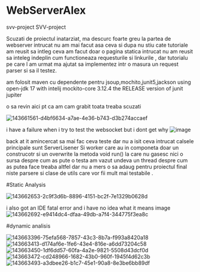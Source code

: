 # WebServerAlex
svv-project
SVV-project

Scuzati de proiectul inatarziat, ma descurc foarte greu la partea de webserver intrucat nu am mai facut asa ceva si dupa nu stiu cate tutoriale am reusit sa intleg ceva am facut doar o pagina statica intrucat nu am reusit sa inteleg indeplin cum functioneaza requesturile si linkurile , dar tutorialu pe care l am urmat ma ajutat sa implementez intr o masura un request parser si sa il testez.

am folosit maven cu dependente pentru jsoup,mochito,junit5,jackson
using open-jdk 17 with intelij
mockito-core 3.12.4
the RELEASE version of junit jupiter




o sa revin aici pt ca am cam grabit toata treaba scuzati

![143661561-d4bf6634-a7ae-4e36-b743-d3b274accaef](https://user-images.githubusercontent.com/62361292/144742662-55c48164-ffc1-458a-a15d-71075b016f5d.png)


i have a failure when i try to test the websocket but i dont get why 
![image](https://user-images.githubusercontent.com/62361292/144742710-9e5f7622-5e2d-4e55-9c9e-e3527b00ec56.png)



back at it amincercat sa mai fac ceva teste dar nu a isit ceva intrucat calsele principale sunt ServerLisener Si worker care au in componeta doar un construcotr si un overwrite la metoda void run() la care  nu gasesc nici o sursa despre cum as pute o testa am vazut undeva un thread despre cum as putea face treaba altfel dar nu a mers 
o sa adaug pentru proiectul final niste parsere si clase de utils care vor fii mult mai testabile .








#Static Analysis


![143662653-2c9f3d6b-8896-4151-bc2f-7e1329b0628d](https://user-images.githubusercontent.com/62361292/144742615-66dedc9f-9bdc-4489-93e1-fb04a4cbcfd2.png)


i also got an IDE fatal error and i have no idea what it means image
![143662692-e9414dc4-dfaa-49db-a7f4-344775f3ea8c](https://user-images.githubusercontent.com/62361292/144742631-635ad3c0-3360-4613-af58-fe51ade81f5a.png)


#dynamic analisis 

![143663396-75efa568-7857-43c3-8b7a-f993a8420a18](https://user-images.githubusercontent.com/62361292/144742575-72230d48-b50e-48ac-86cc-c39e03705cc8.png)
![143663413-d174af6e-1fe6-43e4-816e-a6dd73204c58](https://user-images.githubusercontent.com/62361292/144742579-eae51382-243c-4e10-9ff2-e8264b3b9ff4.png)
![143663450-1df6dd57-60fa-4a2e-9821-5508d43dcf0d](https://user-images.githubusercontent.com/62361292/144742581-90761639-bab3-4025-ac10-8283f7f8d84e.png)
![143663472-cd248966-1682-43b0-960f-1945f4d62c3b](https://user-images.githubusercontent.com/62361292/144742586-ededd980-b708-4af1-9ab5-b49e31f17574.png)
![143663493-a3dbee26-b1c7-45e1-90a8-8e3be6bb89df](https://user-images.githubusercontent.com/62361292/144742595-c2712a46-6103-4525-bf90-e11243bc801a.png)

